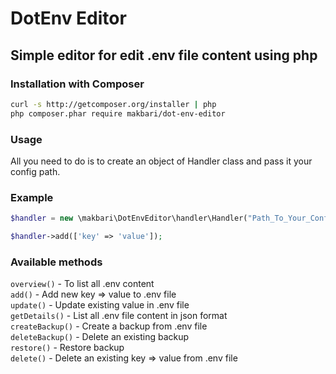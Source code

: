 # DotEnv Editor 

## Simple editor for edit .env file content using php

### Installation with Composer
```bash
curl -s http://getcomposer.org/installer | php
php composer.phar require makbari/dot-env-editor

```

### Usage
All you need to do is to create an object of Handler class and pass it your config path.

### Example

```php
$handler = new \makbari\DotEnvEditor\handler\Handler("Path_To_Your_Config");

$handler->add(['key' => 'value']);

```
### Available methods

`overview()` - To list all .env content  
`add()` - Add new key => value to .env file  
`update()` - Update existing value in .env file  
`getDetails()` - List all .env file content in json format  
`createBackup()` - Create a backup from .env file  
`deleteBackup()` - Delete an existing backup  
`restore()` - Restore backup  
`delete()` - Delete an existing key => value from .env file 
